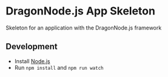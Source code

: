 # DragonNode.js App Skeleton
Skeleton for an application with the DragonNode.js framework

## Development
- Install [Node.js](http://nodejs.org/)
- Run ```npm install``` and ```npm run watch```
